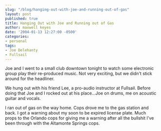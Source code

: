 ```yaml
---
slug: "/blog/hanging-out-with-joe-and-running-out-of-gas"
layout: post
published: true
title: Hanging Out with Joe and Running out of Gas
author: maxwell keyes
date: '2004-01-13 12:27:00 -0500'
categories:
- personal
tags:
- Joe Delehanty
- Fullsail
---
```


Joe and I went to a small club downtown tonight to watch some electronic group
play their re-produced music. Not very exciting, but we didn't stick around for
the headliner.

We hung out with his friend Lee, a pro-audio instructor at Fullsail. Before
doing that Joe and I rocked out at his place...Joe on drums, me on acoustic
guitar and vocals.

I ran out of gas on the way home. Cops drove me to the gas station and back. I
got a warning about my soon to be expired license plate. Much props to the
Orlando cops for giving me a warning after all the bullshit I've been through
with the Altamonte Springs cops.
